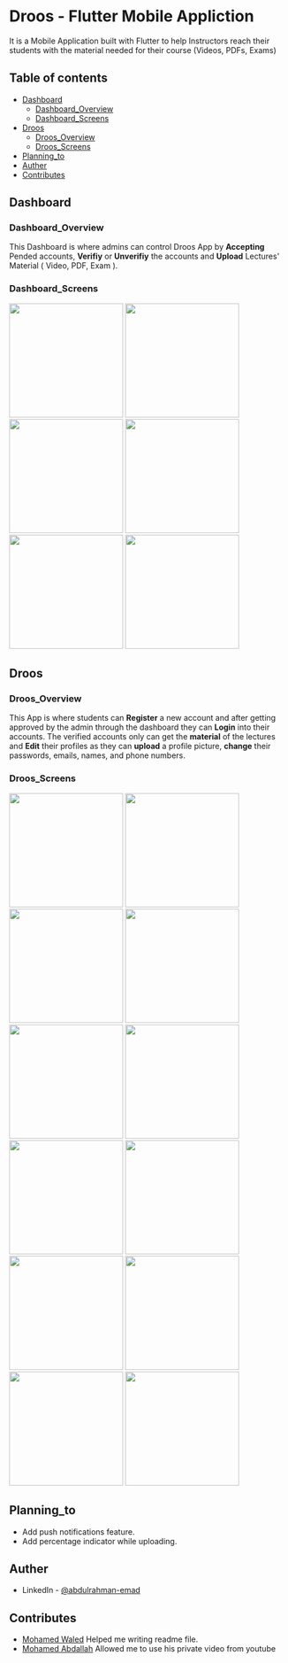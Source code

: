 # Droos - Flutter Mobile Appliction 

It is a Mobile Application built with Flutter to help Instructors reach their students with the material needed for their course (Videos, PDFs, Exams)

## Table of contents 

- [Dashboard](#dashboard)
    - [Dashboard_Overview](#dashboardoverview)
    - [Dashboard_Screens](#dashboardscreens)
- [Droos](#droos)
    - [Droos_Overview](#droosoverview)
    - [Droos_Screens](#droosscreens)
- [Planning_to](#planningto)
- [Auther](#auther)
- [Contributes](#contributes)

## Dashboard

### Dashboard_Overview

This Dashboard is where admins can control Droos App by **Accepting** Pended accounts, **Verifiy** or **Unverifiy** the accounts and **Upload** Lectures' Material ( Video, PDF, Exam ).

### Dashboard_Screens

<img src="./pics/login%20(2).png" width="206">
<img src="./pics/pending%20user.png" width="206">
<img src="./pics/verified%20user.png" width="206">
<img src="./pics/menue.png" width="206">
<img src="./pics/upload%20lec.png" width="206">
<img src="./pics/uploaded.png" width="206">

## Droos

### Droos_Overview

This App is where students can **Register** a new account and after getting approved by the admin through the dashboard they can **Login** into their accounts.
The verified accounts only can get the **material** of the lectures and **Edit** their profiles as they can **upload** a profile picture, **change** their passwords, emails, names, and phone numbers.

### Droos_Screens

<img src="./pics/register.png" width="206">
<img src="./pics/pending.png" width="206">
<img src="./pics/login.png" width="206">
<img src="./pics/profile.png" width="206">
<img src="./pics/Screenshot_20220914_215746.png" width="206">
<img src="./pics/edit.png" width="206">
<img src="./pics/changepass.png" width="206">
<img src="./pics/pick.png" width="206">
<img src="./pics/lecs.png" width="206">
<img src="./pics/lec_details.png" width="206">
<img src="./pics/exam.png" width="206">
<img src="./pics/reset_password.png" width="206">

## Planning_to

- Add push notifications feature.
- Add percentage indicator while uploading.

## Auther

- LinkedIn - [@abdulrahman-emad](https://www.linkedin.com/in/abdulrahman-emad-a73504234/)

## Contributes

- [Mohamed Waled](https://www.linkedin.com/in/mohamed-waled-82a51a1bb/) Helped me writing readme file.
- [Mohamed Abdallah](https://www.linkedin.com/in/mohamed-abdallah-a94158222/) Allowed me to use his private video from youtube